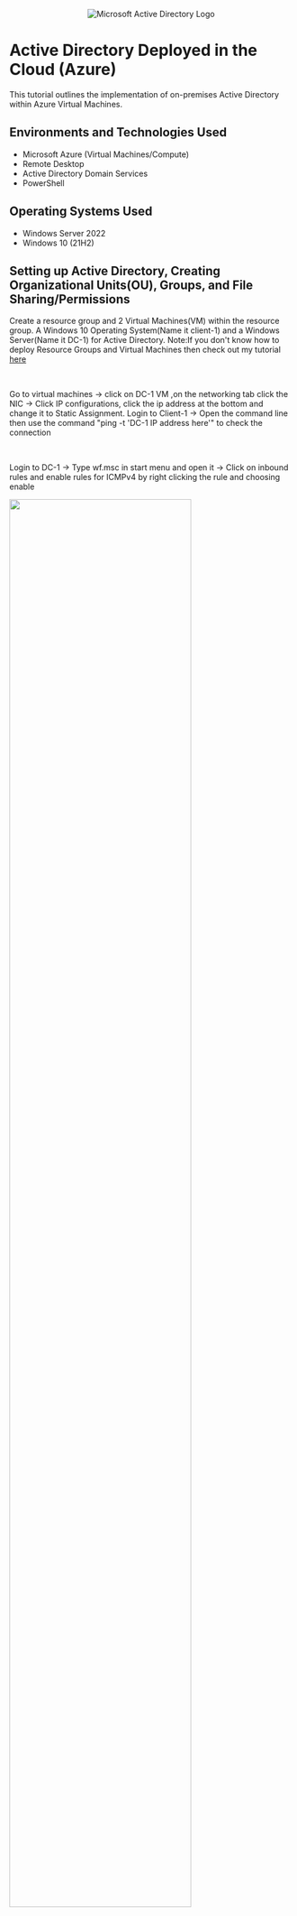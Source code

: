 <p align="center">
<img src="https://i.imgur.com/pU5A58S.png" alt="Microsoft Active Directory Logo"/>
</p>

<h1>Active Directory Deployed in the Cloud (Azure)</h1>
This tutorial outlines the implementation of on-premises Active Directory within Azure Virtual Machines.<br />



<h2>Environments and Technologies Used</h2>

- Microsoft Azure (Virtual Machines/Compute)
- Remote Desktop
- Active Directory Domain Services
- PowerShell

<h2>Operating Systems Used </h2>

- Windows Server 2022
- Windows 10 (21H2)

<h2>Setting up Active Directory, Creating Organizational Units(OU), Groups, and File Sharing/Permissions</h2>

<p>Create a resource group and 2 Virtual Machines(VM) within the resource group. A Windows 10 Operating System(Name it client-1) and a Windows Server(Name it DC-1) for Active Directory. Note:If you don't know how to deploy Resource Groups and Virtual Machines then
check out my tutorial <a href="../azure-network-protocols/README.md">here</a></p><br />

<p>Go to virtual machines -> click on DC-1 VM ,on the networking tab click the NIC -> Click IP configurations, click the ip address at the bottom and change it to Static Assignment.
Login to Client-1 -> Open the command line then use the command "ping -t 'DC-1 IP address here'" to check the connection</p><br />

<p>Login to DC-1 -> Type wf.msc in start menu and open it -> Click on inbound rules and enable rules for ICMPv4 by right clicking the rule and choosing enable</p>
<img src="../images/AD/wf-msc.png" height="80%" width="80%"><br />

<p>We're going to start setting up the Active Directory. Open server manager and click on add roles and features -> install Active Directory Domain Services under the Server Roles, leave everything as default and install</p>
<img src="../images/AD/Add-ADDS.png" height="80%" width="80%"><br />

<p>On the top right you will see a flag icon, click it and select "Promote this server to a domain controller" -> choose Add a new forest and name it "mydomain.com" -> Fill in the credentials > Leave the rest as default then install. You will be logged out. Log back in to DC-1, now you have to use "mydomain.com\username' as the username.</p>
<img src="../images/AD/Add-new-forest.png" height="80%" width="80%"><br />

<p>Click Tools on the top right corner of server manager -> Select Active Directory Users and Computers -> Create an organiztional unit called "_EMPLOYEES" and "_ADMINS"</p>
<img src="../images/AD/Create-New-OU" height="80%" width="80%"><br />

<p>Go to admins and right click and choose new -> User -> Create a user that we'll give admins privileges. Right click the new user and choose properties -> Member of tab -> add -> Domain then checknames, and choose domain admins -> login as that new user</p>
<img src="../images/AD/domain-admin-new-user" height="80%" width="80%"><br />

<p>Go back to azure portal to view client-1 -> Set the DNS to DC-1's private IP address under Networking -> NIC -> DNS servers -> Custom and put DC-1's private ip so that we can connect to the DC-1 active directory.
Go back to client-1 VM -> Right click the start menu and choose systems -> rename this pc -> under computer name choose change -> Use the mydomain.com(DC-1 domain name) 
-> When it asks for account permission use the admin account previously created for DC-1 and the vm will restart. Login to Client-1 with the domain admin account -> Right click the start menu -> system -> remote desktop on the right side -> Select users that can remotely access this pc -> add -> domain users then check names- > Click ok</p>
<img src="../images/AD/change-domain.png" height="80%" width="80%"><br />

<p>Go back to DC-1 and make sure you're logged in as the admin account -> Click start menu and type in pwershell_ise -> Right click and choose run as administrator -> New file
 -> Run the script and you will see the accounts get created under employees OU of active directory</p>
<img src="../images/AD/script.png" height="80%" width="80%"><br />

<p>On DC-1, create 4 folders on C:\ "read-access" "write-access" "no-access" "accounting". Give Domain Users read permission for "read-access, read/write permission for "write-access", and Domain admins read/write permission for "no-access".
To do this, right click on the folder -> Select properties -> Sharing -> Share -> Add domain users -> share. </p>
<img src="../images/AD/sharing-access.png" height="80%" width="80%"><br />

<p>Connect to client-1 as non-admin user. Go to file explorer and type in "\\dc-1" in the path. You will see the folders shared and notice that you can open the "read-access" folder but can't create a file.
 You can both open and create a file in "write-access" folder. No access for the  "no-access" folder since only domain admins have permissions for it.
 <img src="../images/AD/access-attempt.png" height="80%" width="80%"><br />

 <p>Go back to dc-1 create an accounting folder in C:\. Create an accountant OU -> Right click > New > Group > Name it Accountants and leave everything as default. Set new sharing and permissions for the accounting folder. Go to C:\ -> accounting folder -> Sharing -> Share -> Accountants -> Add ->  Read/write permission</p>
 <img src="../images/AD/add-accountant-member.png" height="80%" width="80%"> <br />

 <p>Go back to client-1 and try to open the accounting folder and it should fail since we did not give any non-admin users any privileges yet as part of the "Accountant group". Go back in DC-1 and go to the active directory users and computers -> Accountants -> Double click the group > Members > Add the user logged in client-1. In client-1, log out and log back in with the same non-admin user and you should be able to open the accounting folder. </p>
 <img src="../images/AD/added-accountant.png" height="80%" width="80%">